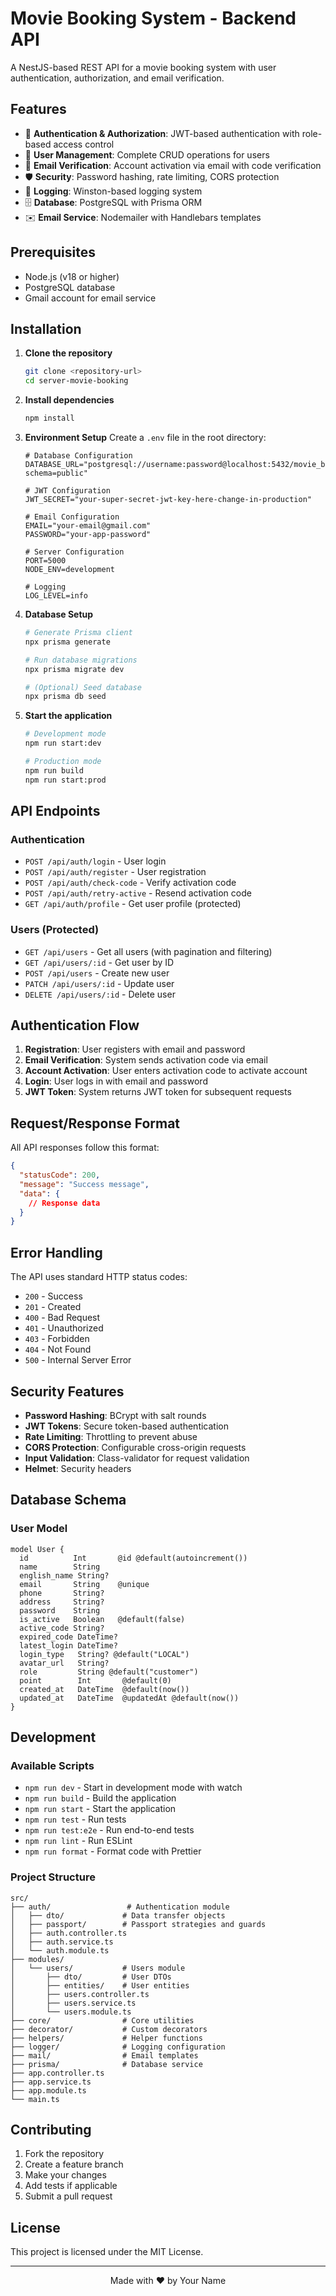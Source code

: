 # Movie Booking System - Backend API

A NestJS-based REST API for a movie booking system with user authentication, authorization, and email verification.

## Features

- 🔐 **Authentication & Authorization**: JWT-based authentication with role-based access control
- 👥 **User Management**: Complete CRUD operations for users
- 📧 **Email Verification**: Account activation via email with code verification
- 🛡️ **Security**: Password hashing, rate limiting, CORS protection
- 📝 **Logging**: Winston-based logging system
- 🗄️ **Database**: PostgreSQL with Prisma ORM
- ✉️ **Email Service**: Nodemailer with Handlebars templates

## Prerequisites

- Node.js (v18 or higher)
- PostgreSQL database
- Gmail account for email service

## Installation

1. **Clone the repository**
   ```bash
   git clone <repository-url>
   cd server-movie-booking
   ```

2. **Install dependencies**
   ```bash
   npm install
   ```

3. **Environment Setup**
   Create a `.env` file in the root directory:
   ```env
   # Database Configuration
   DATABASE_URL="postgresql://username:password@localhost:5432/movie_booking?schema=public"
   
   # JWT Configuration
   JWT_SECRET="your-super-secret-jwt-key-here-change-in-production"
   
   # Email Configuration
   EMAIL="your-email@gmail.com"
   PASSWORD="your-app-password"
   
   # Server Configuration
   PORT=5000
   NODE_ENV=development
   
   # Logging
   LOG_LEVEL=info
   ```

4. **Database Setup**
   ```bash
   # Generate Prisma client
   npx prisma generate
   
   # Run database migrations
   npx prisma migrate dev
   
   # (Optional) Seed database
   npx prisma db seed
   ```

5. **Start the application**
   ```bash
   # Development mode
   npm run start:dev
   
   # Production mode
   npm run build
   npm run start:prod
   ```

## API Endpoints

### Authentication
- `POST /api/auth/login` - User login
- `POST /api/auth/register` - User registration
- `POST /api/auth/check-code` - Verify activation code
- `POST /api/auth/retry-active` - Resend activation code
- `GET /api/auth/profile` - Get user profile (protected)

### Users (Protected)
- `GET /api/users` - Get all users (with pagination and filtering)
- `GET /api/users/:id` - Get user by ID
- `POST /api/users` - Create new user
- `PATCH /api/users/:id` - Update user
- `DELETE /api/users/:id` - Delete user

## Authentication Flow

1. **Registration**: User registers with email and password
2. **Email Verification**: System sends activation code via email
3. **Account Activation**: User enters activation code to activate account
4. **Login**: User logs in with email and password
5. **JWT Token**: System returns JWT token for subsequent requests

## Request/Response Format

All API responses follow this format:
```json
{
  "statusCode": 200,
  "message": "Success message",
  "data": {
    // Response data
  }
}
```

## Error Handling

The API uses standard HTTP status codes:
- `200` - Success
- `201` - Created
- `400` - Bad Request
- `401` - Unauthorized
- `403` - Forbidden
- `404` - Not Found
- `500` - Internal Server Error

## Security Features

- **Password Hashing**: BCrypt with salt rounds
- **JWT Tokens**: Secure token-based authentication
- **Rate Limiting**: Throttling to prevent abuse
- **CORS Protection**: Configurable cross-origin requests
- **Input Validation**: Class-validator for request validation
- **Helmet**: Security headers

## Database Schema

### User Model
```prisma
model User {
  id          Int       @id @default(autoincrement())
  name        String
  english_name String?
  email       String    @unique
  phone       String?
  address     String?
  password    String
  is_active   Boolean   @default(false)
  active_code String?
  expired_code DateTime?
  latest_login DateTime?
  login_type   String? @default("LOCAL")
  avatar_url   String?
  role         String @default("customer")
  point        Int       @default(0)
  created_at   DateTime  @default(now())
  updated_at   DateTime  @updatedAt @default(now())
}
```

## Development

### Available Scripts
- `npm run dev` - Start in development mode with watch
- `npm run build` - Build the application
- `npm run start` - Start the application
- `npm run test` - Run tests
- `npm run test:e2e` - Run end-to-end tests
- `npm run lint` - Run ESLint
- `npm run format` - Format code with Prettier

### Project Structure
```
src/
├── auth/                 # Authentication module
│   ├── dto/             # Data transfer objects
│   ├── passport/        # Passport strategies and guards
│   ├── auth.controller.ts
│   ├── auth.service.ts
│   └── auth.module.ts
├── modules/
│   └── users/           # Users module
│       ├── dto/         # User DTOs
│       ├── entities/    # User entities
│       ├── users.controller.ts
│       ├── users.service.ts
│       └── users.module.ts
├── core/                # Core utilities
├── decorator/           # Custom decorators
├── helpers/             # Helper functions
├── logger/              # Logging configuration
├── mail/                # Email templates
├── prisma/              # Database service
├── app.controller.ts
├── app.service.ts
├── app.module.ts
└── main.ts
```

## Contributing

1. Fork the repository
2. Create a feature branch
3. Make your changes
4. Add tests if applicable
5. Submit a pull request

## License

This project is licensed under the MIT License.

---

<p align="center">
  Made with ❤️ by Your Name
</p>
